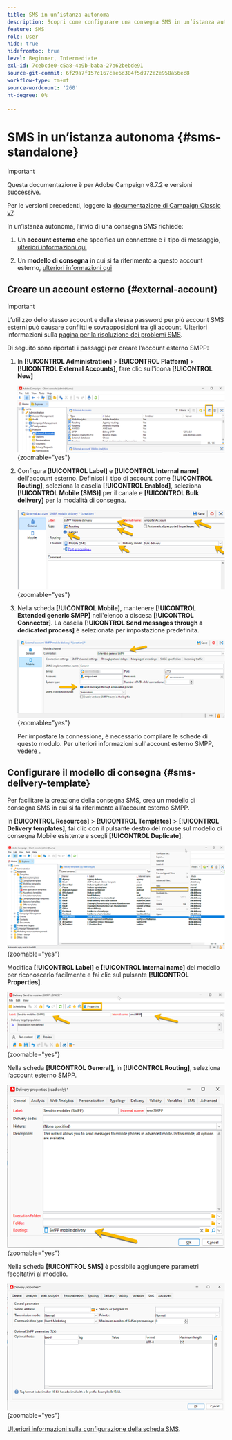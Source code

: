 ```yaml
---
title: SMS in un’istanza autonoma
description: Scopri come configurare una consegna SMS in un’istanza autonoma
feature: SMS
role: User
hide: true
hidefromtoc: true
level: Beginner, Intermediate
exl-id: 7cebcde0-c5a8-4b9b-baba-27a62bebde91
source-git-commit: 6f29a7f157c167cae6d304f5d972e2e958a56ec8
workflow-type: tm+mt
source-wordcount: '260'
ht-degree: 0%

---
```


# SMS in un’istanza autonoma {#sms-standalone}

>[!IMPORTANT]
>
>Questa documentazione è per Adobe Campaign v8.7.2 e versioni successive.
>
>Per le versioni precedenti, leggere la [documentazione di Campaign Classic v7](https://experienceleague.adobe.com/it/docs/campaign-classic/using/sending-messages/sending-messages-on-mobiles/sms-set-up/sms-set-up).

In un’istanza autonoma, l’invio di una consegna SMS richiede:

1. Un **account esterno** che specifica un connettore e il tipo di messaggio, [ulteriori informazioni qui](#external-account)

1. Un **modello di consegna** in cui si fa riferimento a questo account esterno, [ulteriori informazioni qui](#sms-delivery-template)

## Creare un account esterno {#external-account}

>[!IMPORTANT]
>
>L’utilizzo dello stesso account e della stessa password per più account SMS esterni può causare conflitti e sovrapposizioni tra gli account. Ulteriori informazioni sulla [pagina per la risoluzione dei problemi SMS](smpp-connection.md#sms-troubleshooting).

Di seguito sono riportati i passaggi per creare l’account esterno SMPP:

1. In **[!UICONTROL Administration]** > **[!UICONTROL Platform]** > **[!UICONTROL External Accounts]**, fare clic sull&#39;icona **[!UICONTROL New]**

   ![](assets/sms_extaccount.png){zoomable="yes"}

1. Configura **[!UICONTROL Label]** e **[!UICONTROL Internal name]** dell&#39;account esterno. Definisci il tipo di account come **[!UICONTROL Routing]**, seleziona la casella **[!UICONTROL Enabled]**, seleziona **[!UICONTROL Mobile (SMS)]** per il canale e **[!UICONTROL Bulk delivery]** per la modalità di consegna.

   ![](assets/sms_extaccount_new.png){zoomable="yes"}

1. Nella scheda **[!UICONTROL Mobile]**, mantenere **[!UICONTROL Extended generic SMPP]** nell&#39;elenco a discesa **[!UICONTROL Connector]**.
La casella **[!UICONTROL Send messages through a dedicated process]** è selezionata per impostazione predefinita.

   ![](assets/sms_extaccount_connector.png){zoomable="yes"}

   Per impostare la connessione, è necessario compilare le schede di questo modulo. Per ulteriori informazioni sull&#39;account esterno SMPP[, vedere ](smpp-external-account.md#smpp-connection-settings).


## Configurare il modello di consegna {#sms-delivery-template}

Per facilitare la creazione della consegna SMS, crea un modello di consegna SMS in cui si fa riferimento all’account esterno SMPP.

In **[!UICONTROL Resources]** > **[!UICONTROL Templates]** > **[!UICONTROL Delivery templates]**, fai clic con il pulsante destro del mouse sul modello di consegna Mobile esistente e scegli **[!UICONTROL Duplicate]**.

![](assets/sms_template_duplicate.png){zoomable="yes"}

Modifica **[!UICONTROL Label]** e **[!UICONTROL Internal name]** del modello per riconoscerlo facilmente e fai clic sul pulsante **[!UICONTROL Properties]**.

![](assets/sms_template_name.png){zoomable="yes"}

Nella scheda **[!UICONTROL General]**, in **[!UICONTROL Routing]**, seleziona l’account esterno SMPP.

![](assets/sms_template_routing.png){zoomable="yes"}

Nella scheda **[!UICONTROL SMS]** è possibile aggiungere parametri facoltativi al modello.

![](assets/sms_template_properties.png){zoomable="yes"}

[Ulteriori informazioni sulla configurazione della scheda SMS](sms-delivery-settings.md).
